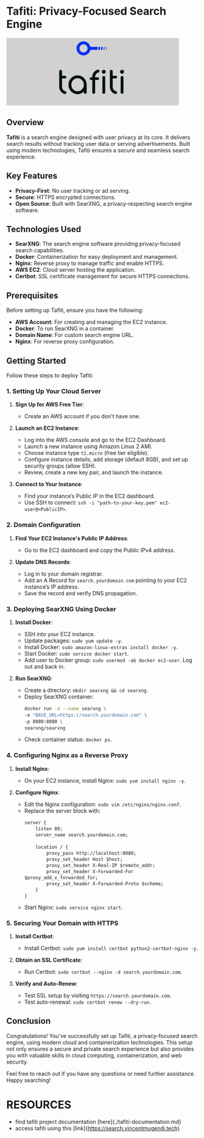 # Tafiti: Privacy-Focused Search Engine
![tafiti logo](tafiti.png)

## Overview

**Tafiti** is a search engine designed with user privacy at its core. It delivers search results without tracking user data or serving advertisements. Built using modern technologies, Tafiti ensures a secure and seamless search experience.

## Key Features

- **Privacy-First**: No user tracking or ad serving.
- **Secure**: HTTPS encrypted connections.
- **Open Source**: Built with SearXNG, a privacy-respecting search engine software.

## Technologies Used

- **SearXNG**: The search engine software providing privacy-focused search capabilities.
- **Docker**: Containerization for easy deployment and management.
- **Nginx**: Reverse proxy to manage traffic and enable HTTPS.
- **AWS EC2**: Cloud server hosting the application.
- **Certbot**: SSL certificate management for secure HTTPS connections.

## Prerequisites

Before setting up Tafiti, ensure you have the following:

- **AWS Account**: For creating and managing the EC2 instance.
- **Docker**: To run SearXNG in a container.
- **Domain Name**: For custom search engine URL.
- **Nginx**: For reverse proxy configuration.

## Getting Started

Follow these steps to deploy Tafiti:

### 1. Setting Up Your Cloud Server

1. **Sign Up for AWS Free Tier**:
   - Create an AWS account if you don't have one.

2. **Launch an EC2 Instance**:
   - Log into the AWS console and go to the EC2 Dashboard.
   - Launch a new instance using Amazon Linux 2 AMI.
   - Choose instance type `t2.micro` (free tier eligible).
   - Configure instance details, add storage (default 8GB), and set up security groups (allow SSH).
   - Review, create a new key pair, and launch the instance.

3. **Connect to Your Instance**:
   - Find your instance’s Public IP in the EC2 dashboard.
   - Use SSH to connect: `ssh -i "path-to-your-key.pem" ec2-user@<PublicIP>`.

### 2. Domain Configuration

1. **Find Your EC2 Instance's Public IP Address**:
   - Go to the EC2 dashboard and copy the Public IPv4 address.

2. **Update DNS Records**:
   - Log in to your domain registrar.
   - Add an A Record for `search.yourdomain.com` pointing to your EC2 instance’s IP address.
   - Save the record and verify DNS propagation.

### 3. Deploying SearXNG Using Docker

1. **Install Docker**:
   - SSH into your EC2 instance.
   - Update packages: `sudo yum update -y`.
   - Install Docker: `sudo amazon-linux-extras install docker -y`.
   - Start Docker: `sudo service docker start`.
   - Add user to Docker group: `sudo usermod -aG docker ec2-user`. Log out and back in.

2. **Run SearXNG**:
   - Create a directory: `mkdir searxng && cd searxng`.
   - Deploy SearXNG container: 
     ```bash
     docker run -d --name searxng \
     -e "BASE_URL=https://search.yourdomain.com" \
     -p 8080:8080 \
     searxng/searxng
     ```
   - Check container status: `docker ps`.

### 4. Configuring Nginx as a Reverse Proxy

1. **Install Nginx**:
   - On your EC2 instance, install Nginx: `sudo yum install nginx -y`.

2. **Configure Nginx**:
   - Edit the Nginx configuration: `sudo vim /etc/nginx/nginx.conf`.
   - Replace the server block with:
     ```nginx
     server {
         listen 80;
         server_name search.yourdomain.com;

         location / {
             proxy_pass http://localhost:8080;
             proxy_set_header Host $host;
             proxy_set_header X-Real-IP $remote_addr;
             proxy_set_header X-Forwarded-For $proxy_add_x_forwarded_for;
             proxy_set_header X-Forwarded-Proto $scheme;
         }
     }
     ```
   - Start Nginx: `sudo service nginx start`.

### 5. Securing Your Domain with HTTPS

1. **Install Certbot**:
   - Install Certbot: `sudo yum install certbot python2-certbot-nginx -y`.

2. **Obtain an SSL Certificate**:
   - Run Certbot: `sudo certbot --nginx -d search.yourdomain.com`.

3. **Verify and Auto-Renew**:
   - Test SSL setup by visiting `https://search.yourdomain.com`.
   - Test auto-renewal: `sudo certbot renew --dry-run`.

## Conclusion

Congratulations! You've successfully set up Tafiti, a privacy-focused search engine, using modern cloud and containerization technologies. This setup not only ensures a secure and private search experience but also provides you with valuable skills in cloud computing, containerization, and web security.

Feel free to reach out if you have any questions or need further assistance. Happy searching!

# RESOURCES
- find tafiti project documentation [here]{./tafiti-documentation.md}
- access tafiti using this [link]{https://search.vincentmugendi.tech}